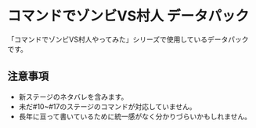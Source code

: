 # コマンドでゾンビVS村人 データパック
「コマンドでゾンビVS村人やってみた」シリーズで使用しているデータパックです。

## 注意事項
- 新ステージのネタバレを含みます。
- 未だ#10~#17のステージのコマンドが対応していません。
- 長年に亘って書いているために統一感がなく分かりづらいかもしれません。
